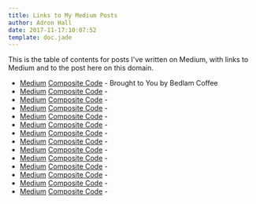 ```yaml
---
title: Links to My Medium Posts
author: Adron Hall
date: 2017-11-17:10:07:52
template: doc.jade
---
```

This is the table of contents for posts I've written on Medium, with links to Medium and to the post here on this domain.

* [Medium](https://medium.com/@adron/todays-post-is-brought-to-you-be-bedlam-coffee-in-seattle-e50ecc51a40e) [Composite Code](http://blog.adron.me/docs/medium-brought-to-you-by-bedlam-coffee/) - Brought to You by Bedlam Coffee
* [Medium]() [Composite Code]() -
* [Medium]() [Composite Code]() -
* [Medium]() [Composite Code]() -
* [Medium]() [Composite Code]() -
* [Medium]() [Composite Code]() -
* [Medium]() [Composite Code]() -
* [Medium]() [Composite Code]() -
* [Medium]() [Composite Code]() -
* [Medium]() [Composite Code]() -
* [Medium]() [Composite Code]() -
* [Medium]() [Composite Code]() -
* [Medium]() [Composite Code]() -
* [Medium]() [Composite Code]() -
